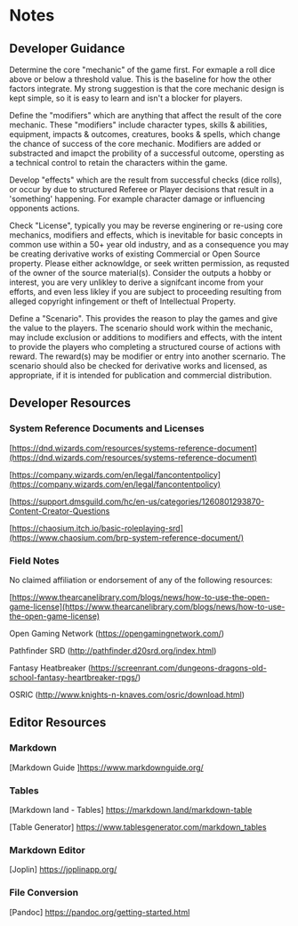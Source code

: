 # Notes




## Developer Guidance

Determine the core "mechanic" of the game first. For exmaple a roll dice above or below a threshold value. This is the baseline for how the other factors integrate. My strong suggestion is that the core mechanic design is kept simple, so it is easy to learn and isn't a blocker for players.

Define the "modifiers" which are anything that affect the result of the core mechanic. These "modifiers" include character types, skills & abilities, equipment, impacts & outcomes, creatures, books & spells, which change the chance of success of the core mechanic. Modifiers are added or substracted and imapct the probility of a successful outcome, opersting as a technical control to retain the characters within the game.

Develop "effects" which  are the result from successful checks (dice rolls), or occur by due to structured Referee or Player decisions that result in a 'something' happening. For example character damage or influencing opponents actions.

Check "License", typically you may be reverse enginering or re-using core mechanics, modifiers and effects, which is inevitable for basic concepts in common use within a 50+ year old industry, and as a consequence you may be creating derivative works of existing Commercial or Open Source property. Please either acknowldge, or seek written permission, as requsted of the owner of the source material(s). Consider the outputs a hobby or interest, you are very unlikley to derive a signifcant income from your efforts, and even less likley if you are subject to proceeding resulting from alleged copyright infingement or theft of Intellectual Property.

Define a "Scenario". This provides the reason to play the games and give the value to the players. The scenario should work within the mechanic, may include exclusion or additions to modifiers and effects, with the intent to provide the players who completing a structured course of actions with reward. The reward(s) may be modifier or entry into another scernario. The scenario should also be checked for derivative works and licensed, as appropriate, if it is intended for publication and commercial distribution.  


## Developer Resources



### System Reference Documents and Licenses

[https://dnd.wizards.com/resources/systems-reference-document](https://dnd.wizards.com/resources/systems-reference-document)

[https://company.wizards.com/en/legal/fancontentpolicy](https://company.wizards.com/en/legal/fancontentpolicy)

[https://support.dmsguild.com/hc/en-us/categories/1260801293870-Content-Creator-Questions

[https://chaosium.itch.io/basic-roleplaying-srd](https://www.chaosium.com/brp-system-reference-document/)


### Field Notes

No claimed affiliation or endorsement of any of the following resources:

[https://www.thearcanelibrary.com/blogs/news/how-to-use-the-open-game-license](https://www.thearcanelibrary.com/blogs/news/how-to-use-the-open-game-license)

Open Gaming Network (https://opengamingnetwork.com/)

Pathfinder SRD (http://pathfinder.d20srd.org/index.html)

Fantasy Heatbreaker (https://screenrant.com/dungeons-dragons-old-school-fantasy-heartbreaker-rpgs/)


OSRIC (http://www.knights-n-knaves.com/osric/download.html)



## Editor Resources

### Markdown

[Markdown Guide ]<https://www.markdownguide.org/>


### Tables

[Markdown land - Tables] <https://markdown.land/markdown-table>

[Table Generator] <https://www.tablesgenerator.com/markdown_tables>

### Markdown Editor

[Joplin] <https://joplinapp.org/>

### File Conversion

[Pandoc] <https://pandoc.org/getting-started.html>
